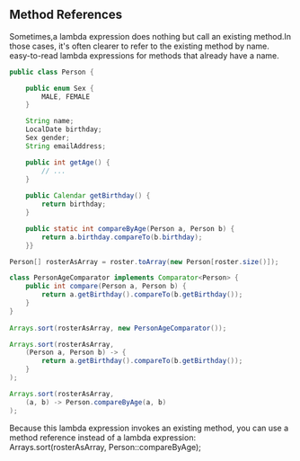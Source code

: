 Method References
---
Sometimes,a lambda expression does nothing but call an existing method.In those cases, it's often clearer to refer to the existing method by name. easy-to-read lambda expressions for methods that already have a name.

```java
public class Person {

    public enum Sex {
        MALE, FEMALE
    }

    String name;
    LocalDate birthday;
    Sex gender;
    String emailAddress;

    public int getAge() {
        // ...
    }
    
    public Calendar getBirthday() {
        return birthday;
    }    

    public static int compareByAge(Person a, Person b) {
        return a.birthday.compareTo(b.birthday);
    }}
```

```java
Person[] rosterAsArray = roster.toArray(new Person[roster.size()]);

class PersonAgeComparator implements Comparator<Person> {
    public int compare(Person a, Person b) {
        return a.getBirthday().compareTo(b.getBirthday());
    }
}
        
Arrays.sort(rosterAsArray, new PersonAgeComparator());
```

```java
Arrays.sort(rosterAsArray,
    (Person a, Person b) -> {
        return a.getBirthday().compareTo(b.getBirthday());
    }
);
```

```java
Arrays.sort(rosterAsArray,
    (a, b) -> Person.compareByAge(a, b)
);
```

Because this lambda expression invokes an existing method, you can use a method reference instead of a lambda expression:
Arrays.sort(rosterAsArray, Person::compareByAge);